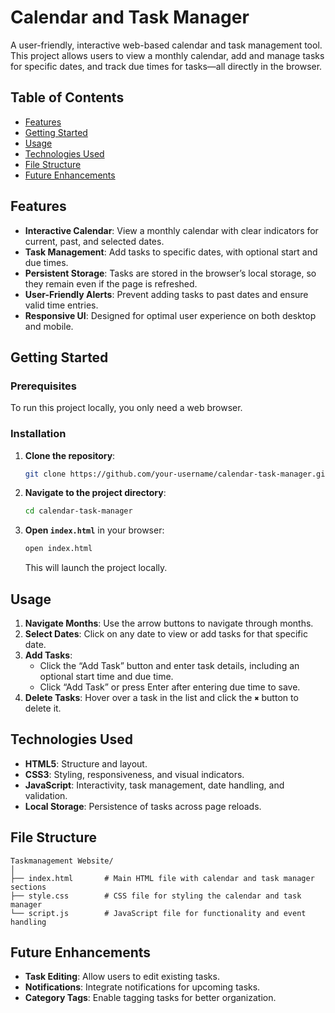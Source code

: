 
# Calendar and Task Manager

A user-friendly, interactive web-based calendar and task management tool. This project allows users to view a monthly calendar, add and manage tasks for specific dates, and track due times for tasks—all directly in the browser.

## Table of Contents

- [Features](#features)
- [Getting Started](#getting-started)
- [Usage](#usage)
- [Technologies Used](#technologies-used)
- [File Structure](#file-structure)
- [Future Enhancements](#future-enhancements)

## Features

- **Interactive Calendar**: View a monthly calendar with clear indicators for current, past, and selected dates.
- **Task Management**: Add tasks to specific dates, with optional start and due times.
- **Persistent Storage**: Tasks are stored in the browser’s local storage, so they remain even if the page is refreshed.
- **User-Friendly Alerts**: Prevent adding tasks to past dates and ensure valid time entries.
- **Responsive UI**: Designed for optimal user experience on both desktop and mobile.

## Getting Started

### Prerequisites

To run this project locally, you only need a web browser.

### Installation

1. **Clone the repository**:
   ```bash
   git clone https://github.com/your-username/calendar-task-manager.git
   ```
2. **Navigate to the project directory**:
   ```bash
   cd calendar-task-manager
   ```
3. **Open `index.html`** in your browser:
   ```bash
   open index.html
   ```
   This will launch the project locally.

## Usage

1. **Navigate Months**: Use the arrow buttons to navigate through months.
2. **Select Dates**: Click on any date to view or add tasks for that specific date.
3. **Add Tasks**:
   - Click the “Add Task” button and enter task details, including an optional start time and due time.
   - Click “Add Task” or press Enter after entering due time to save.
4. **Delete Tasks**: Hover over a task in the list and click the `✖` button to delete it.

## Technologies Used

- **HTML5**: Structure and layout.
- **CSS3**: Styling, responsiveness, and visual indicators.
- **JavaScript**: Interactivity, task management, date handling, and validation.
- **Local Storage**: Persistence of tasks across page reloads.

## File Structure

```plaintext
Taskmanagement Website/
│
├── index.html       # Main HTML file with calendar and task manager sections
├── style.css        # CSS file for styling the calendar and task manager
└── script.js        # JavaScript file for functionality and event handling
```

## Future Enhancements

- **Task Editing**: Allow users to edit existing tasks.
- **Notifications**: Integrate notifications for upcoming tasks.
- **Category Tags**: Enable tagging tasks for better organization.

